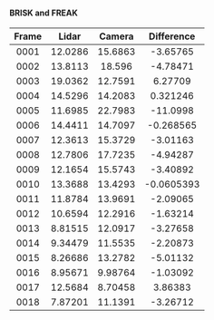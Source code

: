 #### BRISK and FREAK

| Frame     |  Lidar     |    Camera   |    Difference    |
| :-------: | :--------: | :---------: | :-----------: |
|0001    | 12.0286    | 15.6863    | -3.65765    | 
|0002    | 13.8113    | 18.596    | -4.78471    | 
|0003    | 19.0362    | 12.7591    | 6.27709    | 
|0004    | 14.5296    | 14.2083    | 0.321246    | 
|0005    | 11.6985    | 22.7983    | -11.0998    | 
|0006    | 14.4411    | 14.7097    | -0.268565    | 
|0007    | 12.3613    | 15.3729    | -3.01163    | 
|0008    | 12.7806    | 17.7235    | -4.94287    | 
|0009    | 12.1654    | 15.5743    | -3.40892    | 
|0010    | 13.3688    | 13.4293    | -0.0605393    | 
|0011    | 11.8784    | 13.9691    | -2.09065    | 
|0012    | 10.6594    | 12.2916    | -1.63214    | 
|0013    | 8.81515    | 12.0917    | -3.27658    | 
|0014    | 9.34479    | 11.5535    | -2.20873    | 
|0015    | 8.26686    | 13.2782    | -5.01132    | 
|0016    | 8.95671    | 9.98764    | -1.03092    | 
|0017    | 12.5684    | 8.70458    | 3.86383    | 
|0018    | 7.87201    | 11.1391    | -3.26712    | 
